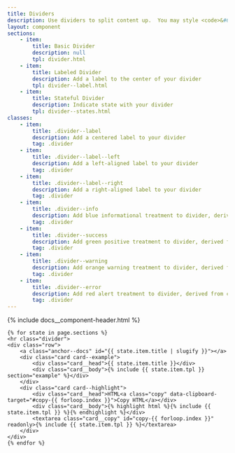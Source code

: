 ```yaml
---
title: Dividers
description: Use dividers to split content up.  You may style <code>&#60;hr&#62;</code> tags directly or apply a <code>.divider</code> class to a  <code>&#60;div&#62;</code> element.
layout: component
sections:
    - item:
        title: Basic Divider
        description: null
        tpl: divider.html
    - item:
        title: Labeled Divider
        description: Add a label to the center of your divider
        tpl: divider--label.html
    - item:
        title: Stateful Divider
        description: Indicate state with your divider
        tpl: divider--states.html
classes:
    - item:
        title: .divider--label
        description: Add a centered label to your divider
        tag: .divider
    - item:
        title: .divider--label--left
        description: Add a left-aligned label to your divider
        tag: .divider
    - item:
        title: .divider--label--right
        description: Add a right-aligned label to your divider
        tag: .divider
    - item:
        title: .divider--info
        description: Add blue informational treatment to divider, derived from color mappings in <code>_colors.scss</code>
        tag: .divider
    - item:
        title: .divider--success
        description: Add green positive treatment to divider, derived from color mappings in <code>_colors.scss</code>
        tag: .divider
    - item:
        title: .divider--warning
        description: Add orange warning treatment to divider, derived from color mappings in <code>_colors.scss</code>
        tag: .divider
    - item:
        title: .divider--error
        description: Add red alert treatment to divider, derived from color mappings in <code>_colors.scss</code>
        tag: .divider
---
```

<div class="container content">
    {% include docs__component-header.html %}

    {% for state in page.sections %}
    <hr class="divider">
    <div class="row">
        <a class="anchor--docs" id="{{ state.item.title | slugify }}"></a>
        <div class="card card--example">
            <div class="card__head">{{ state.item.title }}</div>
            <div class="card__body">{% include {{ state.item.tpl }} section="example" %}</div>
        </div>
        <div class="card card--highlight">
            <div class="card__head">HTML<a class="copy" data-clipboard-target="#copy-{{ forloop.index }}">Copy HTML</a></div>
            <div class="card__body">{% highlight html %}{% include {{ state.item.tpl }} %}{% endhighlight %}</div>
            <textarea class="card__copy" id="copy-{{ forloop.index }}" readonly>{% include {{ state.item.tpl }} %}</textarea>
        </div>
    </div>
    {% endfor %}
</div>